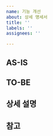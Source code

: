 ```yaml
---
name: 기능 개선
about: 상세 명세서
title: ''
labels: ''
assignees: ''

---
```


## AS-IS

## TO-BE

## 상세 설명

## 참고
